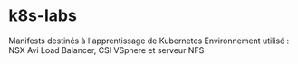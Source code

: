 # k8s-labs
Manifests destinés à l'apprentissage de Kubernetes
Environnement utilisé : NSX Avi Load Balancer, CSI VSphere et serveur NFS
